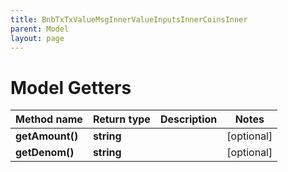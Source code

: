 ```yaml
---
title: BnbTxTxValueMsgInnerValueInputsInnerCoinsInner
parent: Model
layout: page
---
```


# Model Getters

Method name | Return type | Description | Notes
------------ | ------------- | ------------- | -------------
**getAmount()** | **string** |  | [optional]
**getDenom()** | **string** |  | [optional]

